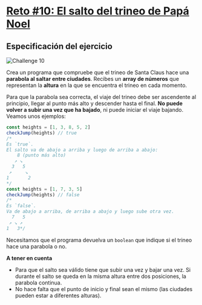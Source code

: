 # [Reto #10: El salto del trineo de Papá Noel](https://adventjs.dev/es/challenges/2022/10)

## Especificación del ejercicio

![Challenge 10](https://adventjs.dev/challenges-2022/10.svg)

Crea un programa que compruebe que el trineo de Santa Claus hace una **parabola al saltar entre ciudades**. Recibes un **array de números** que representan la **altura** en la que se encuentra el trineo en cada momento.

Para que la parabola sea correcta, el viaje del trineo debe ser ascendente al principio, llegar al punto más alto y descender hasta el final. **No puede volver a subir una vez que ha bajado**, ni puede iniciar el viaje bajando. Veamos unos ejemplos:

```javascript
const heights = [1, 3, 8, 5, 2]
checkJump(heights) // true
/*
Es `true`.
El salto va de abajo a arriba y luego de arriba a abajo:
    8 (punto más alto)
   ↗ ↘
  3   5
 ↗     ↘
1       2
*/
const heights = [1, 7, 3, 5]
checkJump(heights) // false
/*
Es `false`.
Va de abajo a arriba, de arriba a abajo y luego sube otra vez.
  7   5 
 ↗ ↘ ↗
1   3*/
```
Necesitamos que el programa devuelva un ``boolean`` que indique si el trineo hace una parabola o no.

**A tener en cuenta**
- Para que el salto sea válido tiene que subir una vez y bajar una vez. Si durante el salto se queda en la misma altura entre dos posiciones, la parabola continua.
- No hace falta que el punto de inicio y final sean el mismo (las ciudades pueden estar a diferentes alturas).
